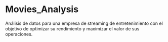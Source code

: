 # Movies_Analysis
Análisis de datos para una empresa de streaming de entretenimiento con el objetivo de optimizar su rendimiento y maximizar el valor de sus operaciones.
